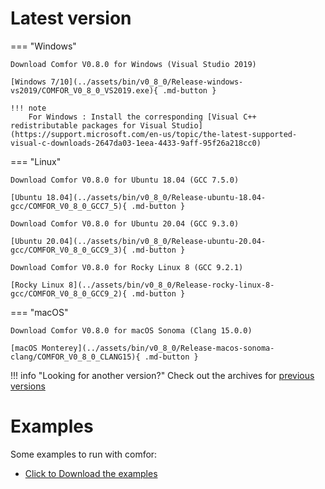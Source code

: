 # Latest version

=== "Windows"

    Download Comfor V0.8.0 for Windows (Visual Studio 2019)
  
    [Windows 7/10](../assets/bin/v0_8_0/Release-windows-vs2019/COMFOR_V0_8_0_VS2019.exe){ .md-button }

    !!! note
        For Windows : Install the corresponding [Visual C++ redistributable packages for Visual Studio](https://support.microsoft.com/en-us/topic/the-latest-supported-visual-c-downloads-2647da03-1eea-4433-9aff-95f26a218cc0)

=== "Linux"

    Download Comfor V0.8.0 for Ubuntu 18.04 (GCC 7.5.0)

    [Ubuntu 18.04](../assets/bin/v0_8_0/Release-ubuntu-18.04-gcc/COMFOR_V0_8_0_GCC7_5){ .md-button }

    Download Comfor V0.8.0 for Ubuntu 20.04 (GCC 9.3.0)

    [Ubuntu 20.04](../assets/bin/v0_8_0/Release-ubuntu-20.04-gcc/COMFOR_V0_8_0_GCC9_3){ .md-button }

    Download Comfor V0.8.0 for Rocky Linux 8 (GCC 9.2.1)

    [Rocky Linux 8](../assets/bin/v0_8_0/Release-rocky-linux-8-gcc/COMFOR_V0_8_0_GCC9_2){ .md-button }

=== "macOS"

    Download Comfor V0.8.0 for macOS Sonoma (Clang 15.0.0)

    [macOS Monterey](../assets/bin/v0_8_0/Release-macos-sonoma-clang/COMFOR_V0_8_0_CLANG15){ .md-button }

!!! info "Looking for another version?"
    Check out the archives for [previous versions](../news/news_versions.md)

# Examples

Some examples to run with comfor:

- <a href="../../assets/examples/examples.zip" download>Click to Download the examples</a>
